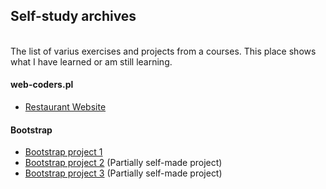 <h2> Self-study archives </h2> <br>
The list of varius exercises and projects from a courses. This place shows what I have learned or am still learning. 

<h4>web-coders.pl</h4>
<ul>
  <li><a href="https://github.com/EmiliaPrzybylek/Restaurant_Website">Restaurant Website</li></a>
</ul>

<h4>Bootstrap</h4>
<ul>
  <li><a href="https://github.com/EmiliaPrzybylek/SelfStudy-BootstrapProject1">Bootstrap project 1</li></a>
  <li><a href="https://github.com/EmiliaPrzybylek/SelfStudy-BootstrapProject2">Bootstrap project 2</a> (Partially self-made project)</li>
  <li><a href="https://github.com/EmiliaPrzybylek/SelfStudy-BootstrapProject3">Bootstrap project 3</a> (Partially self-made project)</li>
</ul>
